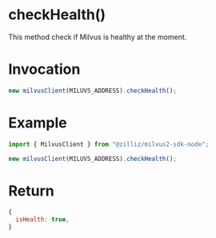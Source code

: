 # checkHealth()

This method check if Milvus is healthy at the moment.

# Invocation

```javascript
new milvusClient(MILUVS_ADDRESS).checkHealth();
```

# Example

```javascript
import { MilvusClient } from "@zilliz/milvus2-sdk-node";

new milvusClient(MILUVS_ADDRESS).checkHealth();
```

# Return

```javascript
{
  isHealth: true,
}
```
